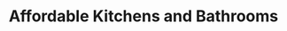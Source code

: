 ---
title: "Affordable Kitchens and Bathrooms"
url: /aberdeen/affordable-kitchens-and-bathrooms/
shop: kitchen
---